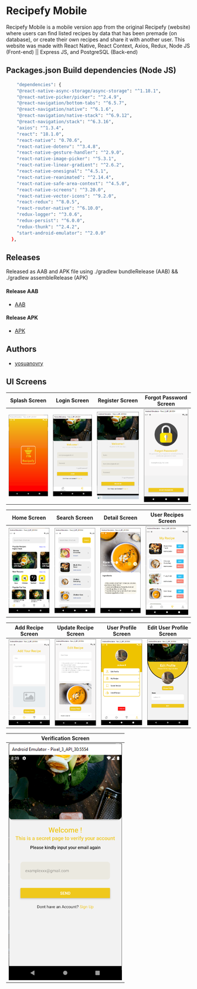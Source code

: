 # Recipefy Mobile

Recipefy Mobile is a mobile version app from the original Recipefy (website) where users can find listed recipes by data that has been premade (on database), or create their
own recipes and share it with another user. This website was made with React Native, React Context, Axios, Redux, Node JS (Front-end) || Express JS, and PostgreSQL (Back-end)


## Packages.json Build dependencies (Node JS)
```bash
    "dependencies": {
    "@react-native-async-storage/async-storage": "^1.18.1",
    "@react-native-picker/picker": "^2.4.9",
    "@react-navigation/bottom-tabs": "^6.5.7",
    "@react-navigation/native": "^6.1.6",
    "@react-navigation/native-stack": "^6.9.12",
    "@react-navigation/stack": "^6.3.16",
    "axios": "^1.3.4",
    "react": "18.1.0",
    "react-native": "0.70.6",
    "react-native-dotenv": "^3.4.8",
    "react-native-gesture-handler": "^2.9.0",
    "react-native-image-picker": "^5.3.1",
    "react-native-linear-gradient": "^2.6.2",
    "react-native-onesignal": "^4.5.1",
    "react-native-reanimated": "^2.14.4",
    "react-native-safe-area-context": "^4.5.0",
    "react-native-screens": "^3.20.0",
    "react-native-vector-icons": "^9.2.0",
    "react-redux": "^8.0.5",
    "react-router-native": "^6.10.0",
    "redux-logger": "^3.0.6",
    "redux-persist": "^6.0.0",
    "redux-thunk": "^2.4.2",
    "start-android-emulator": "^2.0.0"
  },
```
## Releases
Released as AAB and APK file using ./gradlew bundleRelease (AAB) && ./gradlew assembleRelease (APK)
#### Release AAB
- [AAB](https://github.com/yosuanovry/FoodRecipeApp/tree/master/releaseBuild/AAB)
#### Release APK
- [APK](https://github.com/yosuanovry/FoodRecipeApp/tree/master/releaseBuild/APK)

## Authors
- [yosuanovry](https://github.com/yosuanovry)

## UI Screens

| Splash Screen                                                | Login Screen                                              | Register Screen                                              |Forgot Password Screen                                              |
| --------------------------------------------------------- | --------------------------------------------------------- |--------------------------------------------------------- |--------------------------------------------------------- |
| ![Splash](/PagesScreenCapture/SplashScreen.PNG ) | ![Login](/PagesScreenCapture/Login.PNG) | ![Register](/PagesScreenCapture/Register.PNG) | ![Forgot Password](/PagesScreenCapture/ForgotPassword.PNG) |

| Home Screen                                                  | Search Screen                                             | Detail Screen                                         | User Recipes Screen                                              |
| --------------------------------------------------------- | --------------------------------------------------------- |--------------------------------------------------------- |--------------------------------------------------------- |
| ![Home](/PagesScreenCapture/Home.PNG ) | ![Search](/PagesScreenCapture/SearchRecipes.PNG) | ![Detail Recipes](/PagesScreenCapture/RecipeDetail.PNG) | ![User Recipes](/PagesScreenCapture/UserRecipe.PNG) |

| Add Recipe Screen                                                  | Update Recipe Screen                                              | User Profile Screen                                        | Edit User Profile Screen                                         |
| --------------------------------------------------------- | --------------------------------------------------------- |--------------------------------------------------------- |--------------------------------------------------------- |
| ![Add Recipe](/PagesScreenCapture/AddRecipes.PNG ) | ![Update Recipe](/PagesScreenCapture/EditRecipes.PNG) | ![User Profile](/PagesScreenCapture/Profile.PNG) | ![Edit User Profile](/PagesScreenCapture/EditProfile.PNG)

| Verification Screen                                              
| --------------------------------------------------------- |
| ![Register Verification](/PagesScreenCapture/Verification.PNG ) | 
